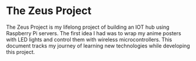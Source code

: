 # The Zeus Project

The Zeus Project is my lifelong project of building an IOT hub using Raspberry Pi servers. The first idea I had was to wrap my anime posters with LED lights and control them with wireless microcontrollers. This document tracks my journey of learning new technologies while developing this project.
